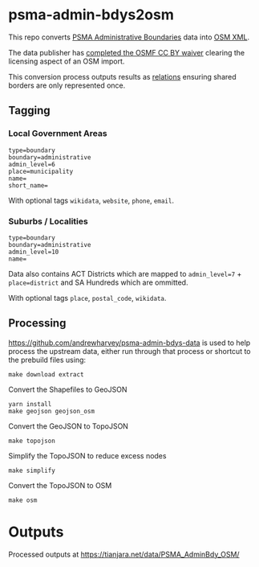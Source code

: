 # psma-admin-bdys2osm

This repo converts [PSMA Administrative Boundaries](https://data.gov.au/dataset/psma-administrative-boundaries) data into [OSM XML](https://wiki.openstreetmap.org/wiki/OSM_XML).

The data publisher has [completed the OSMF CC BY waiver](https://wiki.openstreetmap.org/wiki/File:Department_of_Industry_Innovation_and_Science_ODbl_permission_Administrative_Boundaries.pdf) clearing the licensing aspect of an OSM import.

This conversion process outputs results as [relations](https://wiki.openstreetmap.org/wiki/Relation) ensuring shared borders are only represented once.

## Tagging

### Local Government Areas
```
type=boundary
boundary=administrative
admin_level=6
place=municipality
name=
short_name=
```

With optional tags `wikidata`, `website`, `phone`, `email`.

### Suburbs / Localities
```
type=boundary
boundary=administrative
admin_level=10
name=
```

Data also contains ACT Districts which are mapped to `admin_level=7` + `place=district` and SA Hundreds which are ommitted.

With optional tags `place`, `postal_code`, `wikidata`.

## Processing

https://github.com/andrewharvey/psma-admin-bdys-data is used to help process the upstream data, either run through that process or shortcut to the prebuild files using:

    make download extract

Convert the Shapefiles to GeoJSON

    yarn install
    make geojson geojson_osm

Convert the GeoJSON to TopoJSON

    make topojson

Simplify the TopoJSON to reduce excess nodes

    make simplify

Convert the TopoJSON to OSM

    make osm

# Outputs

Processed outputs at https://tianjara.net/data/PSMA_AdminBdy_OSM/
